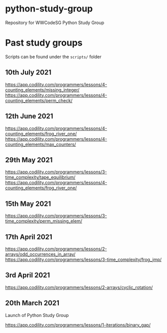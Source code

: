# python-study-group

Repository for WWCodeSG Python Study Group


# Past study groups
Scripts can be found under the `scripts/` folder

## 10th July 2021
https://app.codility.com/programmers/lessons/4-counting_elements/missing_integer/  
https://app.codility.com/programmers/lessons/4-counting_elements/perm_check/

## 12th June 2021
https://app.codility.com/programmers/lessons/4-counting_elements/frog_river_one/
https://app.codility.com/programmers/lessons/4-counting_elements/max_counters/

## 29th May 2021
https://app.codility.com/programmers/lessons/3-time_complexity/tape_equilibrium/  
https://app.codility.com/programmers/lessons/4-counting_elements/frog_river_one/

## 15th May 2021
https://app.codility.com/programmers/lessons/3-time_complexity/perm_missing_elem/

## 17th April 2021
https://app.codility.com/programmers/lessons/2-arrays/odd_occurrences_in_array/  
https://app.codility.com/programmers/lessons/3-time_complexity/frog_jmp/

## 3rd April 2021
https://app.codility.com/programmers/lessons/2-arrays/cyclic_rotation/

## 20th March 2021

Launch of Python Study Group

https://app.codility.com/programmers/lessons/1-iterations/binary_gap/
